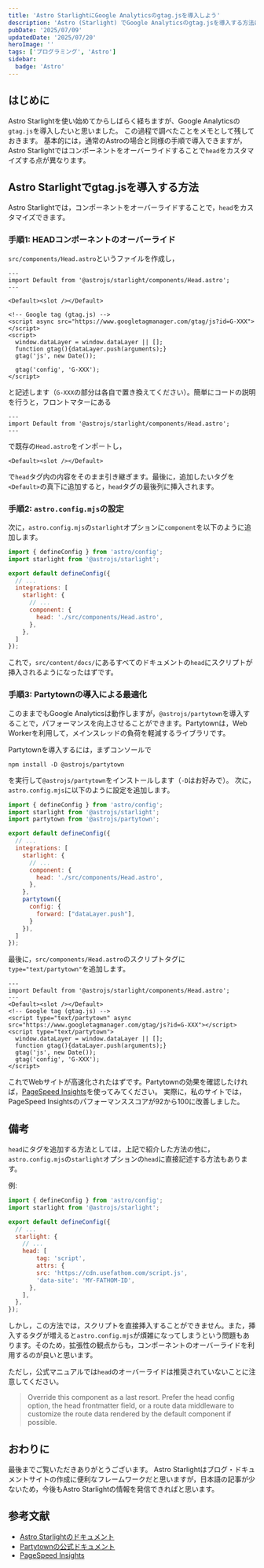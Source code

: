 ```yaml
---
title: 'Astro StarlightにGoogle Analyticsのgtag.jsを導入しよう'
description: 'Astro (Starlight) でGoogle Analyticsのgtag.jsを導入する方法について解説します。'
pubDate: '2025/07/09'
updatedDate: '2025/07/20'
heroImage: ''
tags: ['プログラミング', 'Astro']
sidebar:
  badge: 'Astro'
---
```


## はじめに
Astro Starlightを使い始めてからしばらく経ちますが、Google Analyticsの`gtag.js`を導入したいと思いました。
この過程で調べたことをメモとして残しておきます。
基本的には，通常のAstroの場合と同様の手順で導入できますが，Astro Starlightではコンポーネントをオーバーライドすることで`head`をカスタマイズする点が異なります。

## Astro Starlightでgtag.jsを導入する方法
Astro Starlightでは，コンポーネントをオーバーライドすることで，`head`をカスタマイズできます。

### 手順1: HEADコンポーネントのオーバーライド
`src/components/Head.astro`というファイルを作成し，
```astro title="Head.astro"
---
import Default from '@astrojs/starlight/components/Head.astro';
---

<Default><slot /></Default>

<!-- Google tag (gtag.js) -->
<script async src="https://www.googletagmanager.com/gtag/js?id=G-XXX"></script>
<script>
  window.dataLayer = window.dataLayer || [];
  function gtag(){dataLayer.push(arguments);}
  gtag('js', new Date());

  gtag('config', 'G-XXX');
</script>
```
と記述します（`G-XXX`の部分は各自で置き換えてください）。簡単にコードの説明を行うと，フロントマターにある
```astro
---
import Default from '@astrojs/starlight/components/Head.astro';
---
```
で既存の`Head.astro`をインポートし，
```astro
<Default><slot /></Default>
```
で`head`タグ内の内容をそのまま引き継ぎます。最後に，追加したいタグを`<Default>`の真下に追加すると，`head`タグの最後列に挿入されます。

### 手順2: `astro.config.mjs`の設定
次に，`astro.config.mjs`の`starlight`オプションに`component`を以下のように追加します。
```js title="astro.config.mjs" {10}
import { defineConfig } from 'astro/config';
import starlight from '@astrojs/starlight';

export default defineConfig({
  // ...
  integrations: [
    starlight: {
      // ...
      component: {
        head: './src/components/Head.astro',
      },
    },
  ]
});
```
これで，`src/content/docs/`にあるすべてのドキュメントの`head`にスクリプトが挿入されるようになったはずです。

### 手順3: Partytownの導入による最適化
このままでもGoogle Analyticsは動作しますが，`@astrojs/partytown`を導入することで，パフォーマンスを向上させることができます。Partytownは，Web Workerを利用して，メインスレッドの負荷を軽減するライブラリです。

Partytownを導入するには，まずコンソールで
```
npm install -D @astrojs/partytown
```
を実行して`@astrojs/partytown`をインストールします（`-D`はお好みで）。
次に，`astro.config.mjs`に以下のように設定を追加します。
```js title="astro.config.mjs" {3, 14-18}
import { defineConfig } from 'astro/config';
import starlight from '@astrojs/starlight';
import partytown from '@astrojs/partytown';

export default defineConfig({
  // ...
  integrations: [
    starlight: {
      // ...
      component: {
        head: './src/components/Head.astro',
      },
    },
    partytown({
      config: {
        forward: ["dataLayer.push"],
      }
    }),
  ]
});
```
最後に，`src/components/Head.astro`のスクリプトタグに`type="text/partytown"`を追加します。
```astro title="Head.astro" {6-7}
---
import Default from '@astrojs/starlight/components/Head.astro';
---
<Default><slot /></Default>
<!-- Google tag (gtag.js) -->
<script type="text/partytown" async src="https://www.googletagmanager.com/gtag/js?id=G-XXX"></script>
<script type="text/partytown">
  window.dataLayer = window.dataLayer || [];
  function gtag(){dataLayer.push(arguments);}
  gtag('js', new Date());
  gtag('config', 'G-XXX');
</script>
```
これでWebサイトが高速化されたはずです。Partytownの効果を確認したければ，[PageSpeed Insights](https://pagespeed.web.dev/)を使ってみてください。
実際に，私のサイトでは，PageSpeed Insightsのパフォーマンススコアが92から100に改善しました。

## 備考
`head`にタグを追加する方法としては，上記で紹介した方法の他に，`astro.config.mjs`の`starlight`オプションの`head`に直接記述する方法もあります。

例:
```js title="astro.config.mjs"
import { defineConfig } from 'astro/config';
import starlight from '@astrojs/starlight';

export default defineConfig({
  // ...
  starlight: {
    // ...
    head: [
        tag: 'script',
        attrs: {
        src: 'https://cdn.usefathom.com/script.js',
        'data-site': 'MY-FATHOM-ID',
      },
    ],
  },
});
```
しかし，この方法では，スクリプトを直接挿入することができません。また，挿入するタグが増えると`astro.config.mjs`が煩雑になってしまうという問題もあります。そのため，拡張性の観点からも，コンポーネントのオーバーライドを利用するのが良いと思います。

ただし，公式マニュアルでは`head`のオーバーライドは推奨されていないことに注意してください。
> Override this component as a last resort. Prefer the head config option, the head frontmatter field, or a route data middleware to customize the route data rendered by the default component if possible.

## おわりに
最後までご覧いただきありがとうございます。
Astro Starlightはブログ・ドキュメントサイトの作成に便利なフレームワークだと思いますが，日本語の記事が少ないため，今後もAstro Starlightの情報を発信できればと思います。

## 参考文献
- [Astro Starlightのドキュメント](https://starlight.astro.build/)
- [Partytownの公式ドキュメント](https://partytown.qwik.dev/)
- [PageSpeed Insights](https://pagespeed.web.dev/)
